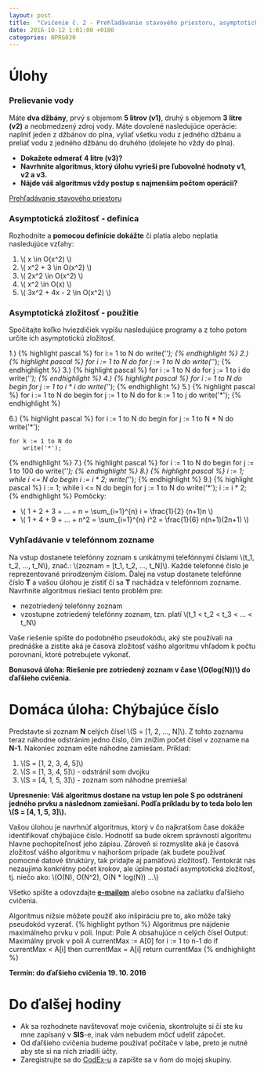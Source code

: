 ```yaml
---
layout: post
title:  "Cvičenie č. 2 - Prehľadávanie stavového priestoru, asymptotická zložitosť"
date: 2016-10-12 1:01:00 +0100
categories: NPRG030
---
```

# Úlohy

### Prelievanie vody
Máte **dva džbány**, prvý s objemom **5 litrov (v1)**, druhý s objemom **3 litre (v2)** a neobmedzený zdroj vody.
Máte dovolené nasledujúce operácie: naplniť jeden z džbánov do plna, vyliať všetku vodu z jedného džbánu a preliať vodu z jedného džbánu do druhého (dolejete ho vždy do plna).

* **Dokažete odmerať 4 litre (v3)?**
* **Navrhnite algoritmus, ktorý úlohu vyrieši pre ľubovolné hodnoty v1, v2 a v3.**
* **Nájde váš algoritmus vždy postup s najmenším počtom operácii?**

<a href="https://docs.google.com/presentation/d/1eBaRqTgjBJgzpGmnh8tw7xilUhY8v6Oa7PpRfsvV95w/edit?usp=sharing" target="_blank">Prehľadávanie stavového priestoru</a>

### Asymptotická zložitosť - definíca

Rozhodnite a **pomocou definície dokážte** či platia alebo neplatia nasledujúce vzťahy:

1. \\( x \in O(x^2) \\)
1. \\( x^2 + 3 \in O(x^2) \\)
1. \\( 2x^2 \in O(x^2) \\)
1. \\( x^2 \in O(x) \\)
1. \\( 3x^2 + 4x - 2 \in O(x^2) \\)

### Asymptotická zložitosť - použitie
Spočítajte koľko hviezdičiek vypíšu nasledujúce programy a z toho potom
určite ich asymptotickú zložitosť.

1.)
{% highlight pascal %}
for i:= 1 to N do
	write('*');
{% endhighlight %}
2.)
{% highlight pascal %}
for i := 1 to N do
	for j := 1 to N do
		write('*');
{% endhighlight %}
3.)
{% highlight pascal %}
for i := 1 to N do
	for j := 1 to i do
		write('*');
{% endhighlight %}
4.)
{% highlight pascal %}
for i := 1 to N do begin
	for j := 1 to i * i do
		write('*');
{% endhighlight %}
5.)
{% highlight pascal %}
for i := 1 to N do begin
	for j := 1 to N do
		for k := 1 to j do
			write('*');
{% endhighlight %}

6.)
{% highlight pascal %}
for i := 1 to N do begin
	for j := 1 to N * N do
		write('*');

	for k := 1 to N do
		write('*');
{% endhighlight %}
7.)
{% highlight pascal %}
for i := 1 to N do begin
	for j := 1 to 100 do
		write('*');
{% endhighlight %}
8.)
{% highlight pascal %}
i := 1;
while i <= N do begin
	i := i * 2;
	write('*');
{% endhighlight %}
9.)
{% highlight pascal %}
i := 1;
while i <= N do begin
	for j := 1 to N do
		write('*');
	i := i * 2;
{% endhighlight %}
Pomôcky:

* \\( 1 + 2 + 3 + ... + n = \sum_{i=1}^{n} i = \frac{1}{2} (n+1)n \\)
* \\( 1 + 4 + 9 + ... + n^2 = \sum_{i=1}^{n} i^2 = \frac{1}{6} n(n+1)(2n+1) \\)

### Vyhľadávanie v telefónnom zozname
Na vstup dostanete telefónny zoznam s unikátnymi telefónnymi číslami \\(t_1, t_2, ..., t_N\\), znač.: \\(zoznam = [t_1, t_2, ..., t_N]\\). Každé telefonné čislo je reprezentované prirodzeným číslom.
Ďalej na vstup dostanete telefónne číslo **T** a vašou úlohou je zistiť či sa **T** nachádza v telefónnom zozname. Navrhnite algoritmus riešiaci tento problém pre:

* nezotriedený telefónny zoznam
* vzostupne zotriedený telefónny zoznam, tzn. platí \\(t_1 < t_2 < t_3 < ... < t_N\\)

Vaše riešenie spíšte do podobného pseudokódu, aký ste používali na prednáške a zistite aká je časová zložitosť vášho algoritmu vhľadom k počtu porovnaní, ktoré potrebujete vykonať.

**Bonusová úloha: Riešenie pre zotriedený zoznam v čase \\(O(log(N))\\) do ďaľšieho cvičenia.**

# Domáca úloha: Chýbajúce číslo
Predstavte si zoznam **N** celých čísel \\(S = [1, 2, ..., N]\\).
Z tohto zoznamu teraz náhodne odstránim jedno číslo, čím znížim počet čísel v zozname na
**N-1**. Nakoniec zoznam ešte náhodne zamiešam.
Príklad:

1. \\(S = [1, 2, 3, 4, 5]\\)
2. \\(S = [1, 3, 4, 5]\\) - odstránil som dvojku
3. \\(S = [4, 1, 5, 3]\\) - zoznam som náhodne premiešal

**<span class="red">Upresnenie: Váš algoritmus dostane na vstup len pole S po odstránení jedného prvku a následnom zamiešaní. Podľa príkladu by to teda bolo len \\(S = [4, 1, 5, 3]\\).</span>**

Vašou úlohou je navrhnúť algoritmus, ktorý v čo najkratšom čase dokáže identifikovať chýbajúce číslo. Hodnotiť sa bude okrem správnosti algoritmu hlavne pochopiteľnosť jeho zápisu. Zároveň si rozmyslite aká je časová zložitosť vášho algoritmu v najhoršom prípade (ak budete používať pomocné datové štruktúry, tak pridajte aj pamäťovú zložitosť). Tentokrát nás nezaujíma
konkrétny počet krokov, ale úplne postačí asymptotická zložitosť,
tj. niečo ako: \\(O(N), O(N^2), O(N * log(N)) ...\\)

Všetko spíšte a odovzdajte **<a href="mailto:{{ site.email }}">e-mailom</a>** alebo osobne na začiatku ďaľšieho cvičenia.

Algoritmus nižsie môžete použiť ako inšpiráciu pre to, ako môže taký pseudokód vyzerať.
{% highlight python %}
Algoritmus pre nájdenie maximálneho prvku v poli.
Input: Pole A obsahujúce n celých čísel
Output: Maximálny prvok v poli A
currentMax := A[0]
for i := 1 to n-1 do
  if currentMax < A[i] then
    currentMax = A[i]
return currentMax
{% endhighlight %}

**Termín: do ďaľšieho cvičenia 19. 10. 2016**

# Do ďalšej hodiny
* Ak sa rozhodnete navštevovať moje cvičenia, skontrolujte si či ste ku mne zapísaný v **SIS**-e, inak vám nebudem môcť udeliť zápočet.
* Od ďaľšieho cvičenia budeme používať počítače v labe, preto je nutné aby ste si na nich zriadili účty.
* Zaregistrujte sa do [CodEx-u](https://codex.ms.mff.cuni.cz/codex-prg/) a zapíšte sa v ňom do mojej skupiny.
